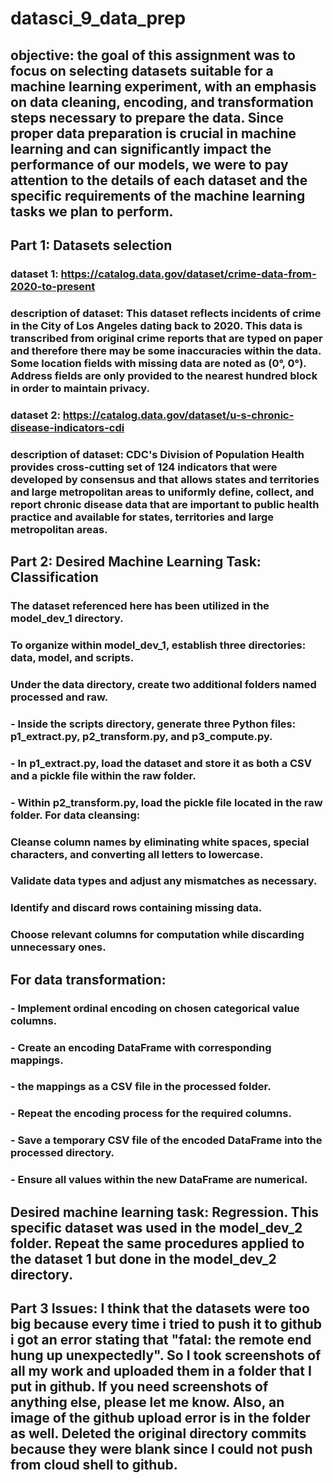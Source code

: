 # datasci_9_data_prep

## objective: the goal of this assignment was to focus on selecting datasets suitable for a machine learning experiment, with an emphasis on data cleaning, encoding, and transformation steps necessary to prepare the data. Since proper data preparation is crucial in machine learning and can significantly impact the performance of our models, we were to pay attention to the details of each dataset and the specific requirements of the machine learning tasks we plan to perform.


## Part 1: Datasets selection


### dataset 1: https://catalog.data.gov/dataset/crime-data-from-2020-to-present

### description of dataset: This dataset reflects incidents of crime in the City of Los Angeles dating back to 2020. This data is transcribed from original crime reports that are typed on paper and therefore there may be some inaccuracies within the data. Some location fields with missing data are noted as (0°, 0°). Address fields are only provided to the nearest hundred block in order to maintain privacy. 


### dataset 2: https://catalog.data.gov/dataset/u-s-chronic-disease-indicators-cdi   


### description of dataset: CDC's Division of Population Health provides cross-cutting set of 124 indicators that were developed by consensus and that allows states and territories and large metropolitan areas to uniformly define, collect, and report chronic disease data that are important to public health practice and available for states, territories and large metropolitan areas.

## Part 2: Desired Machine Learning Task: Classification

### The dataset referenced here has been utilized in the model_dev_1 directory.

### To organize within model_dev_1, establish three directories: data, model, and scripts.

### Under the data directory, create two additional folders named processed and raw.

### - Inside the scripts directory, generate three Python files: p1_extract.py, p2_transform.py, and p3_compute.py.

### - In p1_extract.py, load the dataset and store it as both a CSV and a pickle file within the raw folder.

### - Within p2_transform.py, load the pickle file located in the raw folder. For data cleansing:


### Cleanse column names by eliminating white spaces, special characters, and converting all letters to lowercase.
### Validate data types and adjust any mismatches as necessary.
### Identify and discard rows containing missing data.
### Choose relevant columns for computation while discarding unnecessary ones.



## For data transformation:

### - Implement ordinal encoding on chosen categorical value columns.
### - Create an encoding DataFrame with corresponding mappings.
### - the mappings as a CSV file in the processed folder.
### - Repeat the encoding process for the required columns.
### - Save a temporary CSV file of the encoded DataFrame into the processed directory.
### - Ensure all values within the new DataFrame are numerical.


## Desired machine learning task: Regression. This specific dataset was used in the model_dev_2 folder. Repeat the same procedures applied to the dataset 1 but done in the model_dev_2 directory.


## Part 3 Issues: I think that the datasets were too big because every time i tried to push it to github i got an error stating that "fatal: the remote end hung up unexpectedly". So I took screenshots of all my work and uploaded them in a folder that I put in github. If you need screenshots of anything else, please let me know. Also, an image of the github upload error is in the folder as well. Deleted the original directory commits because they were blank since I could not push from cloud shell to github.
